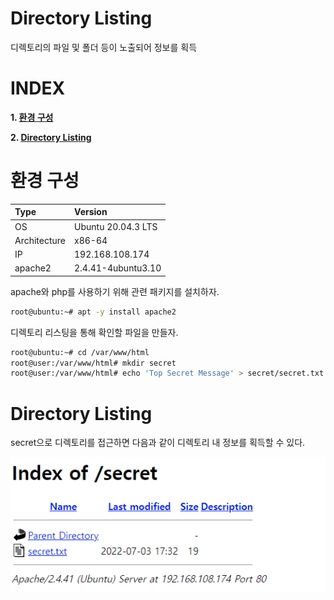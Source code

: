 # Directory Listing

디렉토리의 파일 및 폴더 등이 노출되어 정보를 획득

# **INDEX**

**1. [환경 구성](#환경-구성)**

**2. [Directory Listing](#Directory-Listing)**

# **환경 구성**

| Type          | Version                   |
| :---          | :---                      |
| OS            | Ubuntu 20.04.3 LTS        |
| Architecture  | x86-64                    |
| IP            | 192.168.108.174           |
| apache2       | 2.4.41-4ubuntu3.10        |

apache와 php를 사용하기 위해 관련 패키지를 설치하자.

```sh
root@ubuntu:~# apt -y install apache2
```

디렉토리 리스팅을 통해 확인할 파일을 만들자.

```sh
root@ubuntu:~# cd /var/www/html
root@user:/var/www/html# mkdir secret
root@user:/var/www/html# echo 'Top Secret Message' > secret/secret.txt
```

# **Directory Listing**

secret으로 디렉토리를 접근하면 다음과 같이 디렉토리 내 정보를 획득할 수 있다.

![](images/2022-07-04-02-35-02.png)